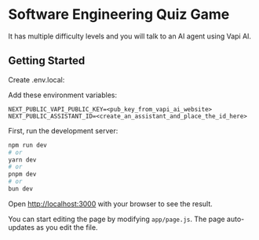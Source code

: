 # Software Engineering Quiz Game

It has multiple difficulty levels and you will talk to an AI agent using Vapi AI.


## Getting Started

Create .env.local:

Add these environment variables:

```
NEXT_PUBLIC_VAPI_PUBLIC_KEY=<pub_key_from_vapi_ai_website>
NEXT_PUBLIC_ASSISTANT_ID=<create_an_assistant_and_place_the_id_here>
```

First, run the development server:

```bash
npm run dev
# or
yarn dev
# or
pnpm dev
# or
bun dev
```

Open [http://localhost:3000](http://localhost:3000) with your browser to see the result.

You can start editing the page by modifying `app/page.js`. The page auto-updates as you edit the file.
